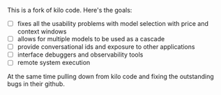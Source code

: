 This is a fork of kilo code. Here's the goals:

 - [ ] fixes all the usability problems with model selection with price and context windows
 - [ ] allows for multiple models to be used as a cascade
 - [ ] provide conversational ids and exposure to other applications
 - [ ] interface debuggers and observability tools
 - [ ] remote system execution

At the same time pulling down from kilo code and fixing the outstanding bugs in their github.

